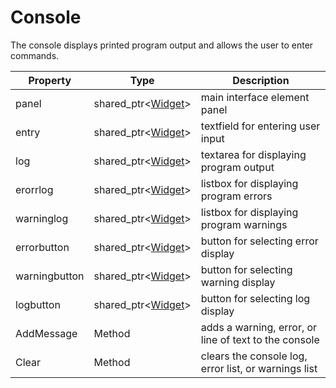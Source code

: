 # Console

The console displays printed program output and allows the user to enter commands.

| Property | Type | Description |
|---|---|---|
| panel | shared_ptr<[Widget](Widget.md)> | main interface element panel |
| entry | shared_ptr<[Widget](Widget.md)> | textfield for entering  user input |
| log | shared_ptr<[Widget](Widget.md)> | textarea for displaying program output |
| erorrlog | shared_ptr<[Widget](Widget.md)> | listbox for displaying program errors |
| warninglog | shared_ptr<[Widget](Widget.md)> | listbox for displaying program warnings |
| errorbutton | shared_ptr<[Widget](Widget.md)> | button for selecting error display |
| warningbutton | shared_ptr<[Widget](Widget.md)> | button for selecting warning display |
| logbutton | shared_ptr<[Widget](Widget.md)> | button for selecting log display |
| AddMessage | Method | adds a warning, error, or line of text to the console |
| Clear | Method | clears the console log, error list, or warnings list |
